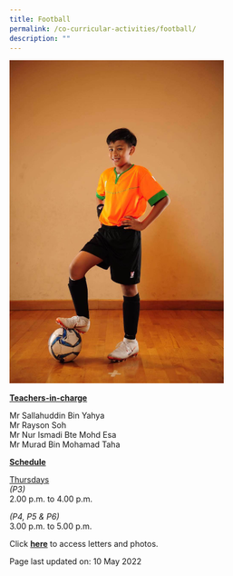 ```yaml
---
title: Football
permalink: /co-curricular-activities/football/
description: ""
---
```

<img style="width: 75%;" src="/images/football.jpeg">

<p><u><strong>Teachers-in-charge</strong></u></p>
<p>Mr Sallahuddin Bin Yahya<br />Mr Rayson Soh<br />Mr Nur Ismadi&nbsp;Bte Mohd Esa<br />Mr Murad Bin Mohamad Taha</p>
<p><u><strong>Schedule</strong></u></p>
<p><u>Thursdays<br /></u><em>(P3)<br /></em>2.00 p.m. to 4.00 p.m.</p>
<p><em>(P4, P5 &amp; P6)</em><br />3.00 p.m. to 5.00 p.m.</p>
<p>Click <a href="https://drive.google.com/open?id=1n9nK-U-JliodZuJZNBRSUegrI3hMkprh" target="_blank" rel="noopener"><strong>here</strong></a>&nbsp;to access letters and photos.</p>
<p>Page last updated on: 10 May 2022</p>